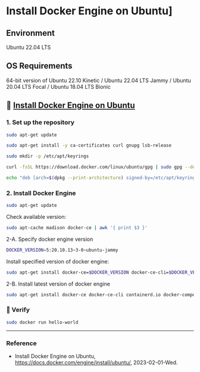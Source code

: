 # Install Docker Engine on Ubuntu]

## Environment

Ubuntu 22.04 LTS

## OS Requirements

64-bit version of Ubuntu 22.10 Kinetic / Ubuntu 22.04 LTS Jammy / Ubuntu 20.04 LTS Focal / Ubuntu 18.04 LTS Bionic

## :whale: [Install Docker Engine on Ubuntu](https://docs.docker.com/engine/install/ubuntu/)

### 1. Set up the repository

```Bash
sudo apt-get update
```

```Bash
sudo apt-get install -y ca-certificates curl gnupg lsb-release
```

```Bash
sudo mkdir -p /etc/apt/keyrings
```

```Bash
curl -fsSL https://download.docker.com/linux/ubuntu/gpg | sudo gpg --dearmor -o /etc/apt/keyrings/docker.gpg
```

```Bash
echo "deb [arch=$(dpkg --print-architecture) signed-by=/etc/apt/keyrings/docker.gpg] https://download.docker.com/linux/ubuntu $(lsb_release -cs) stable" | sudo tee /etc/apt/sources.list.d/docker.list > /dev/null
```

### 2. Install Docker Engine

```Bash
sudo apt-get update
```

Check available version:

```Bash
sudo apt-cache madison docker-ce | awk '{ print $3 }'
```

2-A. Specify docker engine version

```Bash
DOCKER_VERSION=5:20.10.13~3-0~ubuntu-jammy
```

Install specified version of docker engine:

```Bash
sudo apt-get install docker-ce=$DOCKER_VERSION docker-ce-cli=$DOCKER_VERSION containerd.io docker-compose-plugin
```

2-B. Install latest version of docker engine

```Bash
sudo apt-get install docker-ce docker-ce-cli containerd.io docker-compose-plugin
```

### :tada: Verify

```Bash
sudo docker run hello-world
```

---

### Reference

- Install Docker Engine on Ubuntu, https://docs.docker.com/engine/install/ubuntu/, 2023-02-01-Wed.
